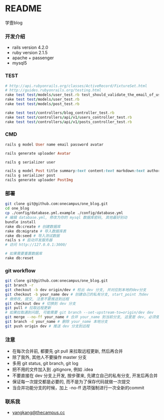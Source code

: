 # README #

学壹blog

### 开发介绍 ###

* rails version 4.2.0
* ruby version 2.1.5
* apache + passenger
* mysql5

### TEST ###

```ruby
# http://api.rubyonrails.org/classes/ActiveRecord/FixtureSet.html
# http://guides.rubyonrails.org/testing.html
rake test test/models/user_test.rb test_should_validate_the_email_of_user_two
rake test test/models/user_test.rb
rake test test/models/post_test.rb

rake test test/controllers/blog_controller_test.rb
rake test test/controllers/api/v1/users_controller_test.rb
rake test test/controllers/api/v1/posts_controller_test.rb
```

### CMD ###

```ruby
rails g model User name email password avatar

rails generate uploader Avatar

rails g serializer user

rails g model Post title summary:text content:text markdown:text author img user_id:integer publish_time:datetime is_recommend:integer is_published:integer can_comment:integer
rails g serializer post
rails generate uploader PostImg
```

### 部署 ###

```bash
git clone git@github.com:onecampus/one_blog.git
cd one_blog
cp ./config/database.yml.example ./config/database.yml
# 编辑 database.yml, 修改为你的 mysql 数据库密码, 其他最好别动
bundle install
rake db:create # 创建数据库
rake db:migrate # 导入数据库表
rake db:seed # 导入测试数据
rails s # 启动开发服务器
# 访问 http://127.0.0.1:3000/

# 如果需要重置数据库
rake db:reset
```

### git workflow

```bash
git clone git@github.com:onecampus/one_blog.git
git branch -r
git checkout -b dev origin/dev # 检出 dev 分支, 并对应到本地的dev分支
git checkout -b your_name dev # 创建自己的私有分支, start_point 为dev
# 做修改, 提交, 注意不要推送到远程
git checkout dev # 切换到 dev 分支
git pull # 拉取远程更新
# 如果拉取遇到问题, 可能需要 git branch --set-upstream-to=origin/dev dev
git merge --no-ff your_name # 合并 your_name 到当前分支, 这里是 dev, 必须使用 --no-ff
git branch -d your_name # 删除 your_name 本地分支
git push origin dev # 推送 dev 分支到远程
```

### 注意 ###

* 在每次合并前, 都要先 git pull 来拉取远程更新, 然后再合并
* 除了我外, 其他人不要操作 master 分支
* 多用 git status, git branch, git log
* 把不用的文件加入到 .gitignore, 例如 .idea
* 不要直接在 dev 分支上开发, 按步骤来, 先建立自己的私有分支, 开发后再合并
* 保证每一次提交都是必要的, 而不是为了保存代码就做一次提交
* 当合并功能分支的时候，加上 -no-ff 选项强制进行一次全新的commit

### 联系我 ###

* yangkang@thecampus.cc
